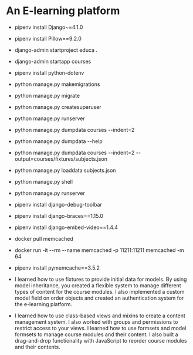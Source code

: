 # An E-learning platform
- pipenv install Django~=4.1.0
- pipenv install Pillow==9.2.0
- django-admin startproject educa .
- django-admin startapp courses
- pipenv install python-dotenv
- python manage.py makemigrations
- python manage.py migrate
- python manage.py createsuperuser
- python manage.py runserver
- python manage.py dumpdata courses --indent=2
- python manage.py dumpdata --help
- python manage.py dumpdata courses --indent=2 --output=courses/fixtures/subjects.json
- python manage.py loaddata subjects.json
- python manage.py shell
- python manage.py runserver
- pipenv install django-debug-toolbar
- pipenv install django-braces==1.15.0

- pipenv install django-embed-video==1.4.4
- docker pull memcached
- docker run -it --rm --name memcached -p 11211:11211 memcached -m 64
- pipenv install pymemcache==3.5.2

- I learned how to use fixtures to provide initial data for models. By using model inheritance, you created a flexible system to    manage different types of content for the course modules. I also implemented a custom model field on order objects and created an authentication system for the e-learning platform.
- I learned how to use class-based views and mixins to create a content management 
system. I also worked with groups and permissions to restrict access to your views. I learned 
how to use formsets and model formsets to manage course modules and their content. I also built 
a drag-and-drop functionality with JavaScript to reorder course modules and their contents.